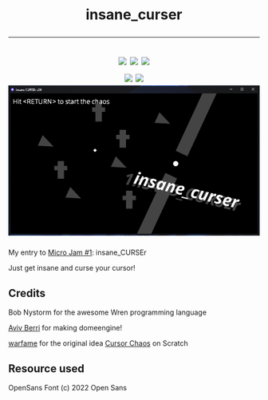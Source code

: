 <h1 align="center">
  insane_curser
  <hr>
  <img src="https://img.badgesize.io/whmsft/insane_curser/main/main.wren.svg?label=Size&color=blue&style=for-the-badge">
  <img src="https://img.shields.io/badge/License-MIT-yellow?style=for-the-badge">
  <img src="https://img.shields.io/github/commit-activity/m/whmsft/insane_curser?style=for-the-badge">
  <br>
  <a href="https://wren.io"> <img src="https://img.shields.io/badge/Written%20in-wren-grey.svg?style=for-the-badge"></a>
  <a href="https://domeengine.com"> <img src="https://img.shields.io/badge/Made%20with-dome-8d3cff.svg?style=for-the-badge"> </a>
  
  <br>
  <img src="https://github.com/whmsft/insane_curser/raw/main/gameplay.gif">
</h1>


My entry to <a href="https://itch.io/jam/micro-jam-1">Micro Jam #1</a>: insane_CURSEr

Just get insane and curse your cursor!

<h2>Credits</h2>

Bob Nystorm for the awesome Wren programming language

<a href="avivberri.itch.io">Aviv Berri</a> for making domeengine!

<a href="https://scratch.mit.edu/users/warfame">warfame</a> for the original idea <a href="https://scratch.mit.edu/projects/99955207">Cursor Chaos</a> on Scratch

<h2>Resource used</h2>
OpenSans Font (c) 2022 Open Sans

